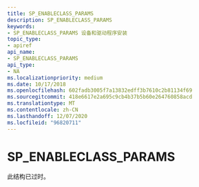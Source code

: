 ```yaml
---
title: SP_ENABLECLASS_PARAMS
description: SP_ENABLECLASS_PARAMS
keywords:
- SP_ENABLECLASS_PARAMS 设备和驱动程序安装
topic_type:
- apiref
api_name:
- SP_ENABLECLASS_PARAMS
api_type:
- NA
ms.localizationpriority: medium
ms.date: 10/17/2018
ms.openlocfilehash: 602fadb3005f7a13832edff3b7610c2b81134f69
ms.sourcegitcommit: 418e6617e2a695c9cb4b37b5b60e264760858acd
ms.translationtype: MT
ms.contentlocale: zh-CN
ms.lasthandoff: 12/07/2020
ms.locfileid: "96820711"
---
```

# <a name="sp_enableclass_params"></a>SP_ENABLECLASS_PARAMS


此结构已过时。

 

 





